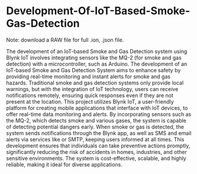 # Development-Of-IoT-Based-Smoke-Gas-Detection

Note: download a RAW file for full .ion, .json file.

The development of an IoT-based Smoke and Gas Detection system using Blynk IoT involves  integrating sensors like the MQ-2 (for smoke and gas detection) with a microcontroller, such  as Arduino. 
The development of an IoT-based Smoke and Gas Detection System aims to enhance safety by 
providing real-time monitoring and instant alerts for smoke and gas hazards. Traditional smoke 
and gas detection systems only provide local warnings, but with the integration of IoT 
technology, users can receive notifications remotely, ensuring quick responses even if they are 
not present at the location. This project utilizes Blynk IoT, a user-friendly platform for creating 
mobile applications that interface with IoT devices, to offer real-time data monitoring and 
alerts. By incorporating sensors such as the MQ-2, which detects smoke and various gases, the 
system is capable of detecting potential dangers early. 
When smoke or gas is detected, the system sends notifications through the Blynk app, as well 
as SMS and email alerts via services like or SMTP, keeping users informed at all times. This 
development ensures that individuals can take preventive actions promptly, significantly 
reducing the risk of accidents in homes, industries, and other sensitive environments. The 
system is cost-effective, scalable, and highly reliable, making it ideal for diverse applications. 
